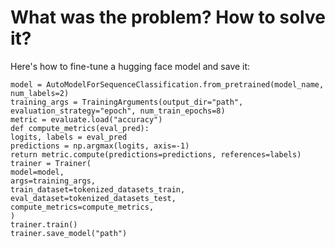 # What was the problem? How to solve it?


Here's how to fine-tune a hugging face model and save it:

`model = AutoModelForSequenceClassification.from_pretrained(model_name, num_labels=2)`\
`training_args = TrainingArguments(output_dir="path", evaluation_strategy="epoch", num_train_epochs=8)`\
`metric = evaluate.load("accuracy")`\
`def compute_metrics(eval_pred):`\
    `logits, labels = eval_pred`\
    `predictions = np.argmax(logits, axis=-1)`\
    `return metric.compute(predictions=predictions, references=labels)`\
`trainer = Trainer(`\
    `model=model,`\
    `args=training_args,`\
    `train_dataset=tokenized_datasets_train,`\
    `eval_dataset=tokenized_datasets_test,`\
    `compute_metrics=compute_metrics,`\
`)`\
`trainer.train()`\
`trainer.save_model("path")`